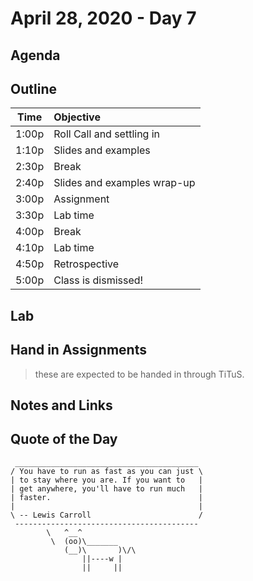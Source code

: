 # April 28, 2020 - Day 7

## Agenda 


## Outline

| Time   | Objective                        |
| -------|:---------------------------------|
| 1:00p  | Roll Call and settling in        |
| 1:10p  | Slides and examples              |
| 2:30p  | Break                            |
| 2:40p  | Slides and examples wrap-up      |
| 3:00p  | Assignment                       |
| 3:30p  | Lab time                         |
| 4:00p  | Break                            |
| 4:10p  | Lab time                         |
| 4:50p  | Retrospective                    |
| 5:00p  | Class is dismissed!              |


## Lab



## Hand in Assignments
>these are expected to be handed in through TiTuS.



## Notes and Links



## Quote of the Day 

```
 _________________________________________
/ You have to run as fast as you can just \
| to stay where you are. If you want to   |
| get anywhere, you'll have to run much   |
| faster.                                 |
|                                         |
\ -- Lewis Carroll                        /
 -----------------------------------------
        \   ^__^
         \  (oo)\_______
            (__)\       )\/\
                ||----w |
                ||     ||
```
